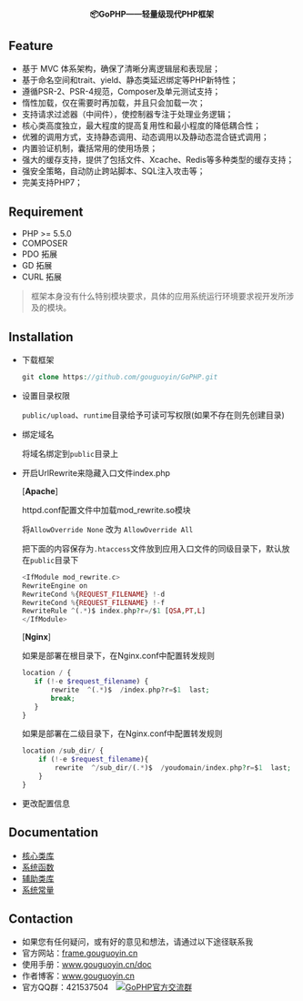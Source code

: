 
<h4 align="center">📦GoPHP——轻量级现代PHP框架</h4>

## Feature

 - 基于 MVC 体系架构，确保了清晰分离逻辑层和表现层；
 - 基于命名空间和trait、yield、静态类延迟绑定等PHP新特性；
 - 遵循PSR-2、PSR-4规范，Composer及单元测试支持；
 - 惰性加载，仅在需要时再加载，并且只会加载一次；
 - 支持请求过滤器（中间件），使控制器专注于处理业务逻辑；
 - 核心类高度独立，最大程度的提高复用性和最小程度的降低耦合性；
 - 优雅的调用方式，支持静态调用、动态调用以及静动态混合链式调用；
 - 内置验证机制，囊括常用的使用场景；
 - 强大的缓存支持，提供了包括文件、Xcache、Redis等多种类型的缓存支持；
 - 强安全策略，自动防止跨站脚本、SQL注入攻击等；
 - 完美支持PHP7；

## Requirement

 - PHP >= 5.5.0
 - COMPOSER
 - PDO 拓展
 - GD 拓展
 - CURL 拓展
 
>框架本身没有什么特别模块要求，具体的应用系统运行环境要求视开发所涉及的模块。

## Installation

- 下载框架

    ```php
    git clone https://github.com/gouguoyin/GoPHP.git
    ```

- 设置目录权限

    `public/upload`、`runtime`目录给予可读可写权限(如果不存在则先创建目录)
    
- 绑定域名

    将域名绑定到`public`目录上
    
- 开启UrlRewrite来隐藏入口文件index.php

  [**Apache**]
  
    httpd.conf配置文件中加载mod_rewrite.so模块
    
    将`AllowOverride None` 改为 `AllowOverride All`
    
    把下面的内容保存为`.htaccess`文件放到应用入口文件的同级目录下，默认放在`public`目录下
    
    ```php
    <IfModule mod_rewrite.c>
    RewriteEngine on
    RewriteCond %{REQUEST_FILENAME} !-d
    RewriteCond %{REQUEST_FILENAME} !-f
    RewriteRule ^(.*)$ index.php?r=/$1 [QSA,PT,L]
    </IfModule>
    ```

  [**Nginx**]
  
    如果是部署在根目录下，在Nginx.conf中配置转发规则  
  
    ```php
    location / { 
       if (!-e $request_filename) {
           rewrite  ^(.*)$  /index.php?r=$1  last;
           break;
       }
    }
    ```
    
    如果是部署在二级目录下，在Nginx.conf中配置转发规则
  
    ```php
    location /sub_dir/ {
        if (!-e $request_filename){
            rewrite  ^/sub_dir/(.*)$  /youdomain/index.php?r=$1  last;
        }
    }
    ```  
      
- 更改配置信息

## Documentation

- [核心类库](https://github.com/gouguoyin/doc/blob/master/gophp/library.md)
- [系统函数](https://github.com/gouguoyin/doc/blob/master/gophp/function.md)
- [辅助类库](https://github.com/gouguoyin/doc/blob/master/gophp/helper.md)
- [系统常量](https://github.com/gouguoyin/doc/blob/master/gophp/const.md)


## Contaction

- 如果您有任何疑问，或有好的意见和想法，请通过以下途径联系我
- 官方网站：[frame.gouguoyin.cn](http://frame.gouguoyin.cn)
- 使用手册：www.gouguoyin.cn/doc
- 作者博客：www.gouguoyin.cn
- 官方QQ群：421537504 <a style="margin-left:10px" target="_blank" href="http://shang.qq.com/wpa/qunwpa?idkey=d49826b55d1759513ce5d68253b3f0589b227587edf87059aa08125e620b73c0"><img border="0" src="http://pub.idqqimg.com/wpa/images/group.png" alt="GoPHP官方交流群" title="GoPHP官方交流群"></a>


